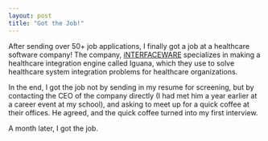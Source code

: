 ```yaml
---
layout: post
title: "Got the Job!"
---
```


After sending over 50+ job applications, I finally got a job at a healthcare software company! The company, [iNTERFACEWARE](https://www.interfaceware.com/) specializes in making a healthcare integration engine called Iguana, which they use to solve healthcare system integration problems for healthcare organizations.

In the end, I got the job not by sending in my resume for screening, but by contacting the CEO of the company directly (I had met him a year earlier at a career event at my school), and asking to meet up for a quick coffee at their offices. He agreed, and the quick coffee turned into my first interview.

A month later, I got the job.
